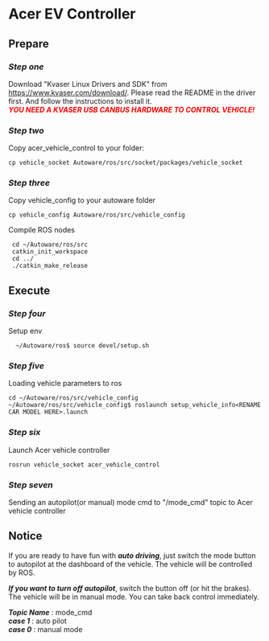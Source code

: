 # Acer EV Controller

## **Prepare**
### ***Step one***  
Download "Kvaser Linux Drivers and SDK" from https://www.kvaser.com/download/. Please read the README in the driver first. And follow the instructions to install it.  
<font color=red>***YOU NEED A KVASER USB CANBUS HARDWARE TO CONTROL VEHICLE!***</font>  
### ***Step two***  
Copy acer_vehicle_control to your folder:  
```bash=
cp vehicle_socket Autoware/ros/src/socket/packages/vehicle_socket
```

### ***Step three***  
Copy vehicle_config to your autoware folder  
```bash=
cp vehicle_config Autoware/ros/src/vehicle_config
```

Compile ROS nodes
```bash=
 cd ~/Autoware/ros/src
 catkin_init_workspace
 cd ../
 ./catkin_make_release
```
## **Execute**
### ***Step four***  
Setup env
```bash=
  ~/Autoware/ros$ source devel/setup.sh
```
### ***Step five***  
Loading vehicle parameters to ros
```bash=
cd ~/Autoware/ros/src/vehicle_config
~/Autoware/ros/src/vehicle_config$ roslaunch setup_vehicle_info<RENAME CAR MODEL HERE>.launch
```
### ***Step six***  
Launch Acer vehicle controller
```bash=
rosrun vehicle_socket acer_vehicle_control
```
### ***Step seven***  
Sending an autopilot(or manual) mode cmd to "/mode_cmd" topic to Acer vehicle controller

## Notice
If you are ready to have fun with ***auto driving***,
just switch the mode button to autopilot at the dashboard of the vehicle.
The vehicle will be controlled by ROS.
   
***If you want to turn off autopilot***, switch the button off (or hit the brakes).
The vehicle will be in manual mode. You can take back control immediately.
   

***Topic Name*** : mode_cmd  
***case 1*** : auto pilot  
***case 0*** : manual mode

